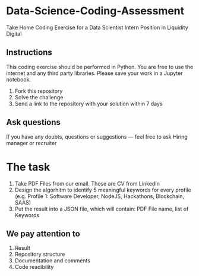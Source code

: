 # Data-Science-Coding-Assessment
Take Home Coding Exercise for a Data Scientist Intern Position in Liquidity Digital

## Instructions
This coding exercise should be performed in Python. You are free to use the internet and any third party libraries. Please save your work in a Jupyter notebook.

1. Fork this repository
2. Solve the challenge
3. Send a link to the repository with your solution within 7 days

## Ask questions
If you have any doubts, questions or suggestions — feel free to ask Hiring manager or recruiter

# The task
1. Take PDF Files from our email. Those are CV from LinkedIn
2. Design the algorhitm to identify 5 meaningful keywords for every profile (e.g. Profile 1: Software Developer, NodeJS, Hackathons, Blockchain, SAAS)
3. Put the result into a JSON file, which will contain: PDF File name, list of Keywords

## We pay attention to
1. Result
2. Repository structure
3. Documentation and comments
4. Code readibility
